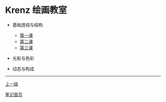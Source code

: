 # Krenz 绘画教室

+ 基础透视与结构

  + [第一课](./perspective/lesson1.md)
  + [第二课](./perspective/lesson2.md)
  + [第三课](./perspective/lesson3.md)

+ 光影与色彩

+ 动态与构成

---

[上一级](../README.md)

[笔记首页](../../README.md)